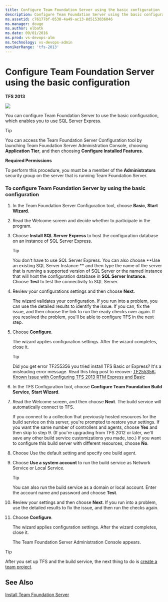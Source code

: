 ```yaml
---
title: Configure Team Foundation Server using the basic configuration
description: Configure Team Foundation Server using the basic configuration
ms.assetid: c76177bf-0530-4a49-ac13-8d5153036046
ms.manager: douge
ms.author: elbatk
ms.date: 09/01/2016
ms.prod: vs-devops-alm
ms.technology: vs-devops-admin
monikerRange: 'tfs-2013'
---
```




# Configure Team Foundation Server using the basic configuration

**TFS 2013**

![](../_img/ic552206.png)

You can configure Team Foundation Server to use the basic configuration, which enables you to use SQL Server Express. 

> [!TIP]
> You can access the Team Foundation Server Configuration tool by launching Team Foundation Server Administration Console, choosing **Application Tier**, and then choosing **Configure Installed Features**.

**Required Permissions**

To perform this procedure, you must be a member of the **Administrators** security group on the server that is running Team Foundation Server. 

### To configure Team Foundation Server by using the basic configuration

1.  In the Team Foundation Server Configuration tool, choose **Basic**, **Start Wizard**.

2.  Read the Welcome screen and decide whether to participate in the program.

3.  Choose **Install SQL Server Express** to host the configuration database on an instance of SQL Server Express.

	> [!TIP]
	> You don't have to use SQL Server Express. You can also choose **Use an existing SQL Server Instance ** and then type the name of the server that is running a supported version of SQL Server or the named instance that will host the configuration database in **SQL Server Instance**. Choose **Test** to test the connectivity to SQL Server.

4.  Review your configurations settings and then choose **Next**.

    The wizard validates your configuration. If you run into a problem, you can use the detailed results to identify the issue. If you can, fix the issue, and then choose the link to run the ready checks over again. If you resolved the problem, you'll be able to configure TFS in the next step.

5.  Choose **Configure**.

    The wizard applies configuration settings. After the wizard completes, close it.

	> [!TIP]
	> Did you get error TF255356 you tried install TFS Basic or Express? It's a misleading error message. Read this blog post to recover: [TF255356: Known Issue with Configuring TFS 2013 RTM Express and Basic](http://blogs.msdn.com/b/visualstudioalm/archive/2013/12/04/known-issue-with-configuring-tfs-2013-rtm-express-and-basic.aspx)

6.  In the TFS Configuration tool, choose **Configure Team Foundation Build Service**, **Start Wizard**.

7.  Read the Welcome screen, and then choose **Next**. The build service will automatically connect to TFS.

    If you connect to a collection that previously hosted resources for the build service on this server, you're prompted to restore your settings. If you want the same number of controllers and agents, choose **Yes** and then skip to step 9. (If you're upgrading from TFS 2012 or later, we'll save any other build service customizations you made, too.) If you want to configure this build server with different resources, choose **No**.

8.  Choose Use the default setting and specify one build agent.

9.  Choose **Use a system account** to run the build service as Network Service or Local Service.

	> [!TIP]
	> You can also run the build service as a domain or local account. Enter the account name and password and choose **Test**.

10. Review your settings and then choose **Next**. If you run into a problem, use the detailed results to fix the issue, and then run the checks again.

11. Choose **Configure**.

    The wizard applies configuration settings. After the wizard completes, close it.

    The Team Foundation Server Administration Console appears.

> [!TIP]
> After you set up TFS and the build service, the next thing to do is [create a team project](../../../accounts/create-team-project.md).

## See Also

[Install Team Foundation Server](../get-started.md) 
